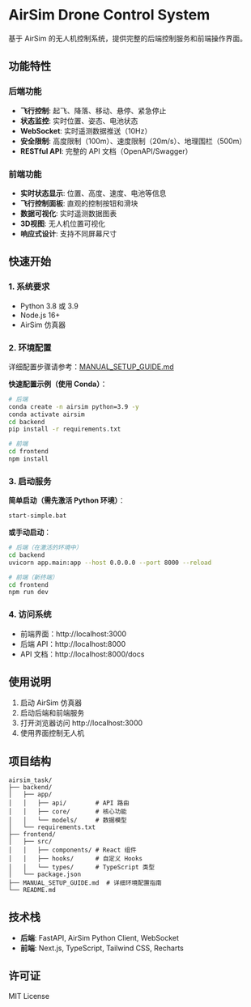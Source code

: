 # AirSim Drone Control System

基于 AirSim 的无人机控制系统，提供完整的后端控制服务和前端操作界面。

## 功能特性

### 后端功能
- **飞行控制**: 起飞、降落、移动、悬停、紧急停止
- **状态监控**: 实时位置、姿态、电池状态
- **WebSocket**: 实时遥测数据推送（10Hz）
- **安全限制**: 高度限制（100m）、速度限制（20m/s）、地理围栏（500m）
- **RESTful API**: 完整的 API 文档（OpenAPI/Swagger）

### 前端功能
- **实时状态显示**: 位置、高度、速度、电池等信息
- **飞行控制面板**: 直观的控制按钮和滑块
- **数据可视化**: 实时遥测数据图表
- **3D视图**: 无人机位置可视化
- **响应式设计**: 支持不同屏幕尺寸

## 快速开始

### 1. 系统要求
- Python 3.8 或 3.9
- Node.js 16+
- AirSim 仿真器

### 2. 环境配置

详细配置步骤请参考：[MANUAL_SETUP_GUIDE.md](MANUAL_SETUP_GUIDE.md)

**快速配置示例（使用 Conda）**：
```bash
# 后端
conda create -n airsim python=3.9 -y
conda activate airsim
cd backend
pip install -r requirements.txt

# 前端
cd frontend
npm install
```

### 3. 启动服务

**简单启动（需先激活 Python 环境）**：
```bash
start-simple.bat
```

**或手动启动**：
```bash
# 后端（在激活的环境中）
cd backend
uvicorn app.main:app --host 0.0.0.0 --port 8000 --reload

# 前端（新终端）
cd frontend
npm run dev
```

### 4. 访问系统
- 前端界面：http://localhost:3000
- 后端 API：http://localhost:8000
- API 文档：http://localhost:8000/docs

## 使用说明

1. 启动 AirSim 仿真器
2. 启动后端和前端服务
3. 打开浏览器访问 http://localhost:3000
4. 使用界面控制无人机

## 项目结构

```
airsim_task/
├── backend/
│   ├── app/
│   │   ├── api/        # API 路由
│   │   ├── core/       # 核心功能
│   │   └── models/     # 数据模型
│   └── requirements.txt
├── frontend/
│   ├── src/
│   │   ├── components/ # React 组件
│   │   ├── hooks/      # 自定义 Hooks
│   │   └── types/      # TypeScript 类型
│   └── package.json
├── MANUAL_SETUP_GUIDE.md  # 详细环境配置指南
└── README.md
```

## 技术栈

- **后端**: FastAPI, AirSim Python Client, WebSocket
- **前端**: Next.js, TypeScript, Tailwind CSS, Recharts

## 许可证

MIT License